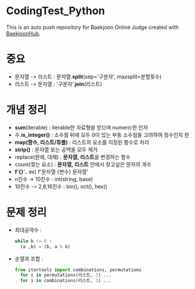 # CodingTest_Python
This is an auto push repository for Baekjoon Online Judge created with [BaekjoonHub](https://github.com/BaekjoonHub/BaekjoonHub).

# 중요
- 문자열 -> 리스트 : 문자열.**split**(sep='구분자', maxsplit=분할횟수)
- 리스트 -> 문자열 : '구분자'.**join**(리스트)

# 개념 정리
- **sum**(iterable) : iterable한 자료형을 받으며 numeric한 인자
- 수.**is_integer()** : 소수점 뒤에 모두 0이 있는 부동 소수점을 고려하여 정수인지 판
- **map(함수, 리스트/튜플)** : 리스트의 요소를 지정된 함수로 처리
- **strip()** : 문자열 또는 공백을 모두 제거
- replace(원래, 대체) : **문자열, 리스트**을 변경하는 함수
- count(찾는 요소) : **문자열, 리스트** 안에서 찾고싶은 문자의 개수
- **f**'**{}**'.. ex) f'문자열 {변수} 문자열'
- n진수 → 10진수 : int(string, base)
- 10진수 -> 2,8,16진수 : bin(), oct(), hex() 

# 문제 정리
- 최대공약수 :
  ``` python
  while b != 0 :
    (a ,b) = (b, a % b)
  ```
  
- 순열과 조합 :
  ``` python
  from itertools import combinations, permutations
    for i in permutations(리스트, 3) ...
    for i in combinations(리스트, 3) ...
  ```

